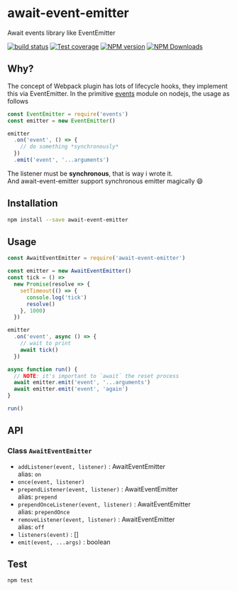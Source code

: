 # await-event-emitter

Await events library like EventEmitter

[![build status](https://img.shields.io/travis/imcuttle/node-await-event-emitter/master.svg?style=flat-square)](https://travis-ci.org/imcuttle/node-await-event-emitter)
[![Test coverage](https://img.shields.io/codecov/c/github/imcuttle/node-await-event-emitter.svg?style=flat-square)](https://codecov.io/github/imcuttle/node-await-event-emitter?branch=master)
[![NPM version](https://img.shields.io/npm/v/await-event-emitter.svg?style=flat-square)](https://www.npmjs.com/package/await-event-emitter)
[![NPM Downloads](https://img.shields.io/npm/dm/await-event-emitter.svg?style=flat-square&maxAge=43200)](https://www.npmjs.com/package/await-event-emitter)

## Why?

The concept of Webpack plugin has lots of lifecycle hooks, they implement this via EventEmitter.
In the primitive [events](https://nodejs.org/dist/latest-v8.x/docs/api/events.html) module on nodejs, the usage as follows
```javascript
const EventEmitter = require('events')
const emitter = new EventEmitter()

emitter
  .on('event', () => {
    // do something *synchronously*
  })
  .emit('event', '...arguments')
```
The listener must be **synchronous**, that is way i wrote it.  
And await-event-emitter support synchronous emitter magically :smile:

## Installation
```bash
npm install --save await-event-emitter
```

## Usage
```javascript
const AwaitEventEmitter = require('await-event-emitter')

const emitter = new AwaitEventEmitter()
const tick = () => 
  new Promise(resolve => {
    setTimeout(() => {
      console.log('tick')
      resolve()
    }, 1000)
  })

emitter
  .on('event', async () => {
    // wait to print
    await tick()
  })

async function run() {
  // NOTE: it's important to `await` the reset process
  await emitter.emit('event', '...arguments')
  await emitter.emit('event', 'again')
}

run()
```

## API

### Class `AwaitEventEmitter`
- `addListener(event, listener)` : AwaitEventEmitter   
  alias: `on`
- `once(event, listener)` 
- `prependListener(event, listener)` : AwaitEventEmitter  
  alias: `prepend`
- `prependOnceListener(event, listener)` : AwaitEventEmitter  
  alias: `prependOnce`
- `removeListener(event, listener)` : AwaitEventEmitter    
  alias: `off`
- `listeners(event)` : []
- `emit(event, ...args)` : boolean

## Test
```bash
npm test
```
